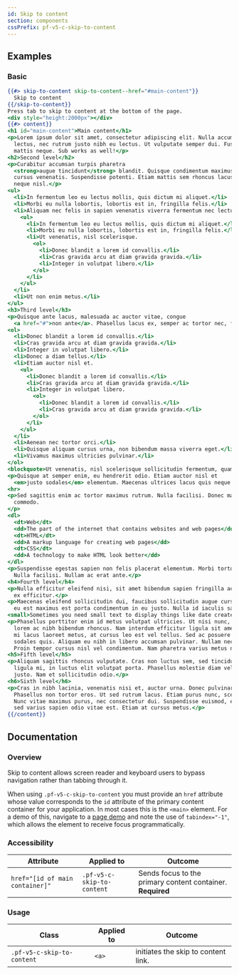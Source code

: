 ```yaml
---
id: Skip to content
section: components
cssPrefix: pf-v5-c-skip-to-content
---
```


## Examples
### Basic
```hbs isFullscreen
{{#> skip-to-content skip-to-content--href="#main-content"}}
  Skip to content
{{/skip-to-content}}
Press tab to skip to content at the bottom of the page.
<div style="height:2000px"></div>
{{#> content}}
<h1 id="main-content">Main content</h1>
<p>Lorem ipsum dolor sit amet, consectetur adipiscing elit. Nulla accumsan, metus ultrices eleifend gravida, nulla nunc varius
  lectus, nec rutrum justo nibh eu lectus. Ut vulputate semper dui. Fusce erat odio, sollicitudin vel erat vel, interdum
  mattis neque. Sub works as well!</p>
<h2>Second level</h2>
<p>Curabitur accumsan turpis pharetra
  <strong>augue tincidunt</strong> blandit. Quisque condimentum maximus mi, sit amet commodo arcu rutrum id. Proin pretium urna vel
  cursus venenatis. Suspendisse potenti. Etiam mattis sem rhoncus lacus dapibus facilisis. Donec at dignissim dui. Ut et
  neque nisl.</p>
<ul>
  <li>In fermentum leo eu lectus mollis, quis dictum mi aliquet.</li>
  <li>Morbi eu nulla lobortis, lobortis est in, fringilla felis.</li>
  <li>Aliquam nec felis in sapien venenatis viverra fermentum nec lectus.
    <ul>
      <li>In fermentum leo eu lectus mollis, quis dictum mi aliquet.</li>
      <li>Morbi eu nulla lobortis, lobortis est in, fringilla felis.</li>
      <li>Ut venenatis, nisl scelerisque.
        <ol>
          <li>Donec blandit a lorem id convallis.</li>
          <li>Cras gravida arcu at diam gravida gravida.</li>
          <li>Integer in volutpat libero.</li>
        </ol>
      </li>
    </ul>
  </li>
  <li>Ut non enim metus.</li>
</ul>
<h3>Third level</h3>
<p>Quisque ante lacus, malesuada ac auctor vitae, congue
  <a href="#">non ante</a>. Phasellus lacus ex, semper ac tortor nec, fringilla condimentum orci. Fusce eu rutrum tellus.</p>
<ol>
  <li>Donec blandit a lorem id convallis.</li>
  <li>Cras gravida arcu at diam gravida gravida.</li>
  <li>Integer in volutpat libero.</li>
  <li>Donec a diam tellus.</li>
  <li>Etiam auctor nisl et.
    <ul>
      <li>Donec blandit a lorem id convallis.</li>
      <li>Cras gravida arcu at diam gravida gravida.</li>
      <li>Integer in volutpat libero.
        <ol>
          <li>Donec blandit a lorem id convallis.</li>
          <li>Cras gravida arcu at diam gravida gravida.</li>
        </ol>
      </li>
    </ul>
  </li>
  <li>Aenean nec tortor orci.</li>
  <li>Quisque aliquam cursus urna, non bibendum massa viverra eget.</li>
  <li>Vivamus maximus ultricies pulvinar.</li>
</ol>
<blockquote>Ut venenatis, nisl scelerisque sollicitudin fermentum, quam libero hendrerit ipsum, ut blandit est tellus sit amet turpis.</blockquote>
<p>Quisque at semper enim, eu hendrerit odio. Etiam auctor nisl et
  <em>justo sodales</em> elementum. Maecenas ultrices lacus quis neque consectetur, et lobortis nisi molestie.</p>
<hr>
<p>Sed sagittis enim ac tortor maximus rutrum. Nulla facilisi. Donec mattis vulputate risus in luctus. Maecenas vestibulum interdum
  commodo.
</p>
<dl>
  <dt>Web</dt>
  <dd>The part of the internet that contains websites and web pages</dd>
  <dt>HTML</dt>
  <dd>A markup language for creating web pages</dd>
  <dt>CSS</dt>
  <dd>A technology to make HTML look better</dd>
</dl>
<p>Suspendisse egestas sapien non felis placerat elementum. Morbi tortor nisl, suscipit sed mi sit amet, mollis malesuada nulla.
  Nulla facilisi. Nullam ac erat ante.</p>
<h4>Fourth level</h4>
<p>Nulla efficitur eleifend nisi, sit amet bibendum sapien fringilla ac. Mauris euismod metus a tellus laoreet, at elementum
  ex efficitur.</p>
<p>Maecenas eleifend sollicitudin dui, faucibus sollicitudin augue cursus non. Ut finibus eleifend arcu ut vehicula. Mauris
  eu est maximus est porta condimentum in eu justo. Nulla id iaculis sapien.</p>
<small>Sometimes you need small text to display things like date created</small>
<p>Phasellus porttitor enim id metus volutpat ultricies. Ut nisi nunc, blandit sed dapibus at, vestibulum in felis. Etiam iaculis
  lorem ac nibh bibendum rhoncus. Nam interdum efficitur ligula sit amet ullamcorper. Etiam tristique, leo vitae porta faucibus,
  mi lacus laoreet metus, at cursus leo est vel tellus. Sed ac posuere est. Nunc ultricies nunc neque, vitae ultricies ex
  sodales quis. Aliquam eu nibh in libero accumsan pulvinar. Nullam nec nisl placerat, pretium metus vel, euismod ipsum.
  Proin tempor cursus nisl vel condimentum. Nam pharetra varius metus non pellentesque.</p>
<h5>Fifth level</h5>
<p>Aliquam sagittis rhoncus vulputate. Cras non luctus sem, sed tincidunt ligula. Vestibulum at nunc elit. Praesent aliquet
  ligula mi, in luctus elit volutpat porta. Phasellus molestie diam vel nisi sodales, a eleifend augue laoreet. Sed nec eleifend
  justo. Nam et sollicitudin odio.</p>
<h6>Sixth level</h6>
<p>Cras in nibh lacinia, venenatis nisi et, auctor urna. Donec pulvinar lacus sed diam dignissim, ut eleifend eros accumsan.
  Phasellus non tortor eros. Ut sed rutrum lacus. Etiam purus nunc, scelerisque quis enim vitae, malesuada ultrices turpis.
  Nunc vitae maximus purus, nec consectetur dui. Suspendisse euismod, elit vel rutrum commodo, ipsum tortor maximus dui,
  sed varius sapien odio vitae est. Etiam at cursus metus.</p>
{{/content}}
```

## Documentation
### Overview
Skip to content allows screen reader and keyboard users to bypass navigation rather than tabbing through it.

When using `.pf-v5-c-skip-to-content` you must provide an `href` attribute whose value corresponds to the `id` attribute of the primary content container for your application. In most cases this is the `<main>` element. For a demo of this, navigate to a [page demo](/components/page/html-demos) and note the use of `tabindex="-1"`, which allows the element to receive focus programmatically.

### Accessibility
| Attribute | Applied to | Outcome |
| -- | -- | -- |
| `href="[id of main container]"` | `.pf-v5-c-skip-to-content` | Sends focus to the primary content container. **Required** |

### Usage
| Class | Applied to | Outcome |
| -- | -- | -- |
| `.pf-v5-c-skip-to-content` | `<a>` |  initiates the skip to content link. |
